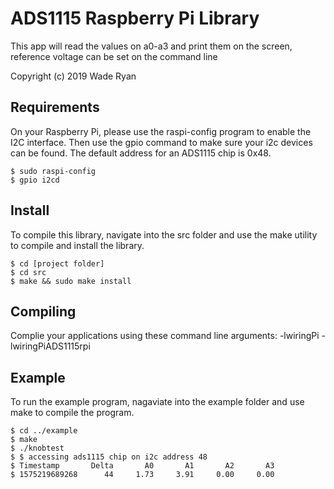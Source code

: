 # ADS1115 Raspberry Pi Library

This app will read the values on a0-a3 and print them on the screen, reference voltage can be set on the command line

Copyright (c) 2019 Wade Ryan


## Requirements
On your Raspberry Pi, please use the raspi-config program to enable the I2C interface.
Then use the gpio command to make sure your i2c devices can be found.  The default address 
for an ADS1115 chip is 0x48.  

	$ sudo raspi-config
	$ gpio i2cd


## Install

To compile this library, navigate into the src folder and use the make utility to compile 
and install the library.

    $ cd [project folder]
    $ cd src
    $ make && sudo make install


## Compiling
Complie your applications using these command line arguments: -lwiringPi -lwiringPiADS1115rpi

## Example
To run the example program, nagaviate into the example folder and use make to compile the program.  

    $ cd ../example
    $ make 
    $ ./knobtest
    $ $ accessing ads1115 chip on i2c address 48
    $ Timestamp       Delta       A0       A1       A2       A3
    $ 1575219689268      44     1.73     3.91     0.00     0.00
